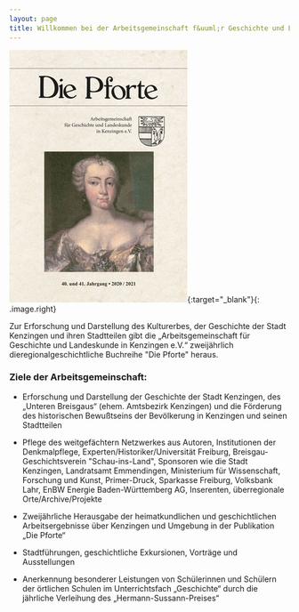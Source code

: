 ```yaml
---
layout: page
title: Willkommen bei der Arbeitsgemeinschaft f&uuml;r Geschichte und Landeskunde in Kenzingen e.V.
---
```




[!["Die Pforte"](assets/images/pforte-2020-2021.jpg)](http://dl.ub.uni-freiburg.de/diglit/pforte){:target="_blank"}{: .image.right}

Zur Erforschung und Darstellung des Kulturerbes, der Geschichte der Stadt Kenzingen und ihren Stadtteilen gibt die „Arbeitsgemeinschaft für Geschichte und Landeskunde in Kenzingen e.V.“ zweijährlich dieregionalgeschichtliche Buchreihe "Die Pforte" heraus.

### Ziele der Arbeitsgemeinschaft:

-   Erforschung und Darstellung der Geschichte der Stadt Kenzingen, des
    „Unteren Breisgaus“ (ehem. Amtsbezirk Kenzingen) und die Förderung
    des historischen Bewußtseins der Bevölkerung in Kenzingen und seinen
    Stadtteilen

-   Pflege des weitgef&auml;chtern Netzwerkes aus Autoren, Institutionen der Denkmalpflege, Experten/Historiker/Universit&auml;t Freiburg, Breisgau-Geschichtsverein "Schau-ins-Land", Sponsoren wie die Stadt Kenzingen, Landratsamt Emmendingen, Ministerium f&uuml;r Wissenschaft, Forschung und Kunst, Primer-Druck, Sparkasse Freiburg, Volksbank Lahr, EnBW Energie Baden-W&uuml;rttemberg AG, Inserenten, &uuml;berregionale Orte/Archive/Projekte

-   Zweijährliche Herausgabe der heimatkundlichen und geschichtlichen
    Arbeitsergebnisse über Kenzingen und Umgebung in der Publikation
    „Die Pforte“

-   Stadtführungen, geschichtliche Exkursionen, Vorträge und
    Ausstellungen

-   Anerkennung besonderer Leistungen von Schülerinnen und Schülern der
    örtlichen Schulen im Unterrichtsfach „Geschichte“ durch die
    jährliche Verleihung des „Hermann-Sussann-Preises“
